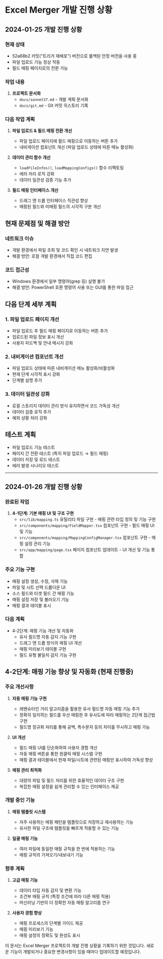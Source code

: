 # Excel Merger 개발 진행 상황

## 2024-01-25 개발 진행 상황

### 현재 상태

- 52a68b2 커밋("트리거 재배포") 버전으로 롤백된 안정 버전을 사용 중
- 파일 업로드 기능 정상 작동
- 필드 매핑 페이지로의 전환 가능

### 작업 내용

1. **프로젝트 문서화**
   - `docs/sonnet37.md` - 개발 계획 문서화
   - `docs/git.md` - Git 커밋 히스토리 기록

### 다음 작업 계획

1. **파일 업로드 & 필드 매핑 전환 개선**

   - 파일 업로드 페이지에 필드 매핑으로 이동하는 버튼 추가
   - 내비게이션 컴포넌트 개선 (파일 업로드 상태에 따른 메뉴 활성화)

2. **데이터 관리 함수 개선**

   - `loadFileInfos()`, `loadMappingConfigs()` 함수 리팩토링
   - 에러 처리 로직 강화
   - 데이터 일관성 검증 기능 추가

3. **필드 매핑 인터페이스 개선**
   - 드래그 앤 드롭 인터페이스 직관성 향상
   - 매핑된 필드와 미매핑 필드의 시각적 구분 개선

## 현재 문제점 및 해결 방안

### 네트워크 이슈

- 개발 환경에서 파일 조회 및 코드 확인 시 네트워크 지연 발생
- 해결 방안: 로컬 개발 환경에서 직접 코드 편집

### 코드 접근성

- Windows 환경에서 일부 명령어(grep 등) 실행 불가
- 해결 방안: PowerShell 호환 명령어 사용 또는 GUI를 통한 파일 접근

## 다음 단계 세부 계획

### 1. 파일 업로드 페이지 개선

- 파일 업로드 후 필드 매핑 페이지로 이동하는 버튼 추가
- 업로드된 파일 정보 표시 개선
- 사용자 피드백 및 안내 메시지 강화

### 2. 내비게이션 컴포넌트 개선

- 파일 업로드 상태에 따른 내비게이션 메뉴 활성화/비활성화
- 현재 단계 시각적 표시 강화
- 단계별 설명 추가

### 3. 데이터 일관성 강화

- 로컬 스토리지 데이터 관리 방식 유지하면서 코드 가독성 개선
- 데이터 검증 로직 추가
- 예외 상황 처리 강화

## 테스트 계획

- 파일 업로드 기능 테스트
- 페이지 간 전환 테스트 (특히 파일 업로드 → 필드 매핑)
- 데이터 저장 및 로드 테스트
- 에러 발생 시나리오 테스트

---

## 2024-01-26 개발 진행 상황

### 완료된 작업

1. **4-1단계: 기본 매핑 UI 및 구조 구현**
   - `src/lib/mapping.ts` 유틸리티 파일 구현 - 매핑 관련 타입 정의 및 기능 구현
   - `src/components/mapping/FieldMapper.tsx` 컴포넌트 구현 - 필드 매핑 UI 및 기능
   - `src/components/mapping/MappingConfigManager.tsx` 컴포넌트 구현 - 매핑 설정 관리 기능
   - `src/app/mapping/page.tsx` 페이지 컴포넌트 업데이트 - UI 개선 및 기능 통합

### 주요 기능 구현

- 매핑 설정 생성, 수정, 삭제 기능
- 파일 및 시트 선택 드롭다운 UI
- 소스 필드와 타겟 필드 간 매핑 기능
- 매핑 설정 저장 및 불러오기 기능
- 매핑 결과 테이블 표시

### 다음 계획

- 4-2단계: 매핑 기능 개선 및 자동화
  - 유사 필드명 자동 감지 기능 구현
  - 드래그 앤 드롭 방식의 매핑 UI 개선
  - 매핑 미리보기 테이블 구현
  - 필드 유형 불일치 감지 기능 구현

## 4-2단계: 매핑 기능 향상 및 자동화 (현재 진행중)

### 주요 개선사항

1. **자동 매핑 기능 구현**

   - 레벤슈타인 거리 알고리즘을 활용한 유사 필드명 자동 매핑 기능 추가
   - 정확히 일치하는 필드를 우선 매핑한 후 유사도에 따라 매핑하는 2단계 접근법 구현
   - 필드명 정규화 처리를 통해 공백, 특수문자 등의 차이를 무시하고 매핑 가능

2. **UI 개선**

   - 필드 매핑 UI를 단순화하여 사용자 경험 개선
   - 자동 매핑 버튼을 통한 원클릭 매핑 시스템 구현
   - 매핑 결과 테이블에서 현재 파일/시트에 관련된 매핑만 표시하여 가독성 향상

3. **매핑 관리 최적화**
   - 대량의 파일 및 필드 처리를 위한 효율적인 데이터 구조 구현
   - 복잡한 매핑 설정을 쉽게 관리할 수 있는 인터페이스 제공

### 개발 중인 기능

1. **매핑 템플릿 시스템**

   - 자주 사용하는 매핑 패턴을 템플릿으로 저장하고 재사용하는 기능
   - 유사한 파일 구조에 템플릿을 빠르게 적용할 수 있는 기능

2. **일괄 매핑 기능**
   - 여러 파일에 동일한 매핑 규칙을 한 번에 적용하는 기능
   - 매핑 규칙의 가져오기/내보내기 기능

### 향후 계획

1. **고급 매핑 기능**

   - 데이터 타입 자동 감지 및 변환 기능
   - 조건부 매핑 규칙 (특정 조건에 따라 다른 매핑 적용)
   - 머신러닝 기반의 더 정확한 자동 매핑 알고리즘 연구

2. **사용자 경험 향상**
   - 매핑 프로세스의 단계별 가이드 제공
   - 매핑 미리보기 기능
   - 매핑 설정의 정확도 및 완성도 표시

이 문서는 Excel Merger 프로젝트의 개발 진행 상황을 기록하기 위한 것입니다. 새로운 기능이 개발되거나 중요한 변경사항이 있을 때마다 업데이트할 예정입니다.
